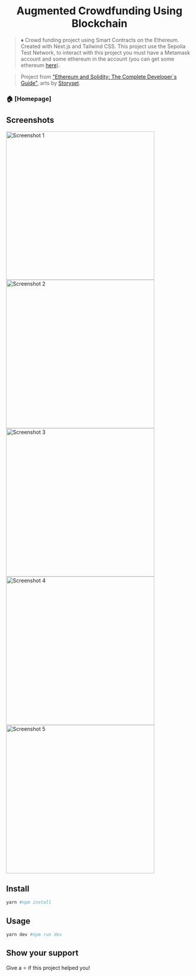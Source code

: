 <h1 align="center">Augmented Crowdfunding Using Blockchain</h1>

> ♦ Crowd funding project using Smart Contracts on the Ethereum. Created with Next.js and Tailwind CSS. This project use the Sepolia Test Network, to interact with this project you must have a Metamask account and some ethereum in the account (you can get some ethereum [here](https://sepoliafaucet.com/)).

> Project from ["Ethereum and Solidity: The Complete Developer`s Guide"](https://www.udemy.com/course/ethereum-and-solidity-the-complete-developers-guide/), arts by [Storyset](https://storyset.com/).

### 🏠 [Homepage]

## Screenshots

<img src="/img/1.jpg" alt="Screenshot 1" width="400"/> <img src="/img/2.jpg" alt="Screenshot 2" width="400"/>  <img src="/img/3.jpg" alt="Screenshot 3" width="400"/> <img src="/img/4.jpg" alt="Screenshot 4" width="400"/> <img src="/img/5.jpg" alt="Screenshot 5" width="400"/>

## Install

```sh
yarn #npm install
```

## Usage

```sh
yarn dev #npm run dev
```

## Show your support

Give a ⭐️ if this project helped you!
